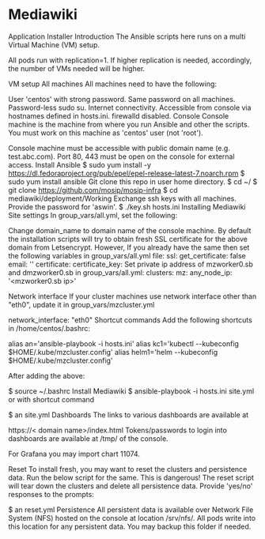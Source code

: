 # Mediawiki

Application Installer
Introduction
The Ansible scripts here runs on a multi Virtual Machine (VM) setup.

All pods run with replication=1. If higher replication is needed, accordingly, the number of VMs needed will be higher.

VM setup
All machines
All machines need to have the following:

User 'centos' with strong password. Same password on all machines.
Password-less sudo su.
Internet connectivity.
Accessible from console via hostnames defined in hosts.ini.
firewalld disabled.
Console
Console machine is the machine from where you run Ansible and other the scripts. You must work on this machine as 'centos' user (not 'root').

Console machine must be accessible with public domain name (e.g. test.abc.com).
Port 80, 443 must be open on the console for external access.
Install Ansible
$ sudo yum install -y https://dl.fedoraproject.org/pub/epel/epel-release-latest-7.noarch.rpm
$ sudo yum install ansible
Git clone this repo in user home directory.
$ cd ~/
$ git clone https://github.com/mosip/mosip-infra
$ cd mediawiki/deployment/Working
Exchange ssh keys with all machines. Provide the password for 'aswin'.
$ ./key.sh hosts.ini
Installing Mediawiki
Site settings
In group_vars/all.yml, set the following:

Change domain_name to domain name of the console machine.
By default the installation scripts will try to obtain fresh SSL certificate for the above domain from Letsencrypt. However, If you already have the same then set the following variables in group_vars/all.yml file:
ssl:
  get_certificate: false
  email: ''
  certificate: <certificate dir>
  certificate_key: <private key path> 
Set private ip address of mzworker0.sb and dmzworker0.sb in group_vars/all.yml:
clusters:
  mz:
    any_node_ip: '<mzworker0.sb ip>'

Network interface
If your cluster machines use network interface other than "eth0", update it in group_vars/mzcluster.yml

network_interface: "eth0"
Shortcut commands
Add the following shortcuts in /home/centos/.bashrc:

alias an='ansible-playbook -i hosts.ini'
alias kc1='kubectl --kubeconfig $HOME/.kube/mzcluster.config'
alias helm1='helm --kubeconfig $HOME/.kube/mzcluster.config'

After adding the above:

  $ source  ~/.bashrc
Install Mediawiki
$ ansible-playbook -i hosts.ini site.yml
or with shortcut command

$ an site.yml
Dashboards
The links to various dashboards are available at

https://< domain name>/index.html
Tokens/passwords to login into dashboards are available at /tmp/ of the console.

For Grafana you may import chart 11074.

Reset
To install fresh, you may want to reset the clusters and persistence data. Run the below script for the same. This is dangerous! The reset script will tear down the clusters and delete all persistence data. Provide 'yes/no' responses to the prompts:

$ an reset.yml
Persistence
All persistent data is available over Network File System (NFS) hosted on the console at location /srv/nfs/. All pods write into this location for any persistent data. You may backup this folder if needed.
